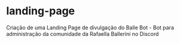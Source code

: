# landing-page
Criação de uma Landing Page de divulgação do Balle Bot - Bot para administração da comunidade da Rafaella Ballerini no Discord
